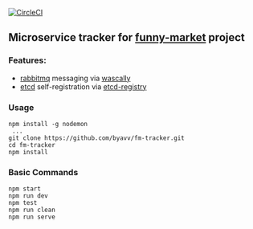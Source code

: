 [![CircleCI](https://circleci.com/gh/byavv/fm-tracker.svg?style=svg)](https://circleci.com/gh/byavv/fm-tracker)

## Microservice tracker for [funny-market](https://github.com/byavv/funny-market) project

### Features: 
- [rabbitmq](https://www.rabbitmq.com/) messaging via [wascally](https://github.com/LeanKit-Labs/wascally)
- [etcd](https://github.com/coreos/etcd) self-registration via [etcd-registry](https://github.com/mafintosh/etcd-registry)

### Usage

    npm install -g nodemon 
     ...
    git clone https://github.com/byavv/fm-tracker.git
    cd fm-tracker
    npm install

### Basic Commands

    npm start
    npm run dev
    npm test
    npm run clean
    npm run serve